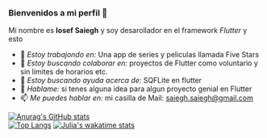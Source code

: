### Bienvenidos a mi perfil 👋

Mi nombre es **Iosef Saiegh** y soy desarollador en el framework _Flutter_ y esto
<!--
**IosefSaiegh/IosefSaiegh** is a ✨ _special_ ✨ repository because its `README.md` (this file) appears on your GitHub profile. -->
- 🔭 _Estoy trabajondo en:_ Una app de series y peliculas llamada Five Stars
- 👯 _Estoy buscando colaborar en:_ proyectos de Flutter como voluntario y sin limites de horarios etc.
- 🤔 _Estoy buscando ayuda acerca de:_ SQFLite en flutter
- 💬 _Hablame:_ si tenes alguna idea para algun proyecto genial en Flutter
- 📫 _Me puedes hablar en:_ mi casilla de Mail: saiegh.saiegh@gmail.com

[![Anurag's GitHub stats](https://github-readme-stats.vercel.app/api?username=iosefsaiegh&show_icons=true&theme=tokyonight)](https://github.com/anuraghazra/github-readme-stats)\
[![Top Langs](https://github-readme-stats.vercel.app/api/top-langs/?username=iosefsaiegh&theme=tokyonight)](https://github.com/anuraghazra/github-readme-stats)
[![Julia's wakatime stats](https://github-readme-stats.vercel.app/api/wakatime?username=iosefsaiegh&theme=tokyonight&v=2)](https://github.com/anuraghazra/github-readme-stats)
